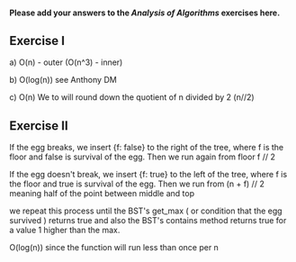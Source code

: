 #### Please add your answers to the ***Analysis of  Algorithms*** exercises here.

## Exercise I

a) O(n) - outer (O(n^3) - inner)


b) O(log(n)) see Anthony DM


c) O(n) We to will round down the quotient of n divided by 2 (n//2)

## Exercise II
If the egg breaks, we insert {f: false} to the right of the tree, where f is the floor and false is survival of the egg. Then we run again from floor f // 2 

If the egg doesn't break, we insert {f: true} to the left of the tree, where f is the floor and true is survival of the egg. Then we run from (n + f) // 2 meaning half of the point between middle and top 

we repeat this process until the BST's get_max ( or condition that the egg survived ) returns true and also the BST's contains method returns true for a value 1 higher than the max.

O(log(n)) since the function will run less than once per n

